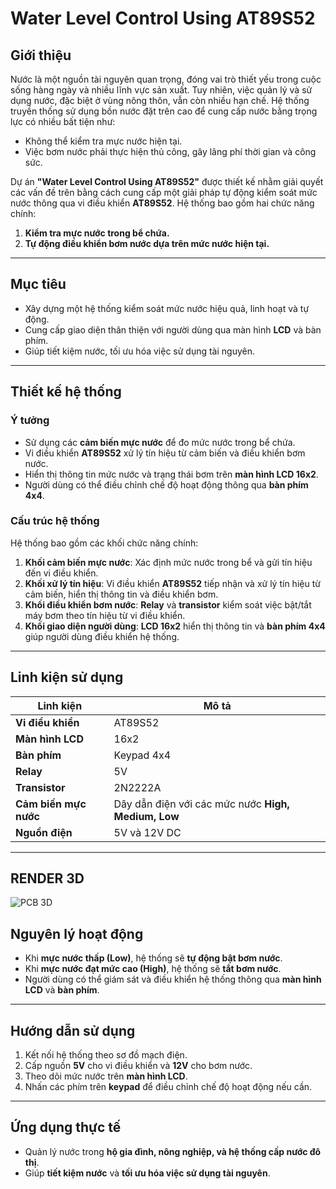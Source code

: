 # Water Level Control Using AT89S52

## Giới thiệu

Nước là một nguồn tài nguyên quan trọng, đóng vai trò thiết yếu trong cuộc sống hàng ngày và nhiều lĩnh vực sản xuất. Tuy nhiên, việc quản lý và sử dụng nước, đặc biệt ở vùng nông thôn, vẫn còn nhiều hạn chế. Hệ thống truyền thống sử dụng bồn nước đặt trên cao để cung cấp nước bằng trọng lực có nhiều bất tiện như:

- Không thể kiểm tra mực nước hiện tại.
- Việc bơm nước phải thực hiện thủ công, gây lãng phí thời gian và công sức.

Dự án **"Water Level Control Using AT89S52"** được thiết kế nhằm giải quyết các vấn đề trên bằng cách cung cấp một giải pháp tự động kiểm soát mức nước thông qua vi điều khiển **AT89S52**. Hệ thống bao gồm hai chức năng chính:

1. **Kiểm tra mực nước trong bể chứa.**  
2. **Tự động điều khiển bơm nước dựa trên mức nước hiện tại.**

---

## Mục tiêu

- Xây dựng một hệ thống kiểm soát mức nước hiệu quả, linh hoạt và tự động.
- Cung cấp giao diện thân thiện với người dùng qua màn hình **LCD** và bàn phím.
- Giúp tiết kiệm nước, tối ưu hóa việc sử dụng tài nguyên.

---

## Thiết kế hệ thống

### Ý tưởng

- Sử dụng các **cảm biến mực nước** để đo mức nước trong bể chứa.
- Vi điều khiển **AT89S52** xử lý tín hiệu từ cảm biến và điều khiển bơm nước.
- Hiển thị thông tin mức nước và trạng thái bơm trên **màn hình LCD 16x2**.
- Người dùng có thể điều chỉnh chế độ hoạt động thông qua **bàn phím 4x4**.

### Cấu trúc hệ thống

Hệ thống bao gồm các khối chức năng chính:

1. **Khối cảm biến mực nước**: Xác định mức nước trong bể và gửi tín hiệu đến vi điều khiển.  
2. **Khối xử lý tín hiệu**: Vi điều khiển **AT89S52** tiếp nhận và xử lý tín hiệu từ cảm biến, hiển thị thông tin và điều khiển bơm.  
3. **Khối điều khiển bơm nước**: **Relay** và **transistor** kiểm soát việc bật/tắt máy bơm theo tín hiệu từ vi điều khiển.  
4. **Khối giao diện người dùng**: **LCD 16x2** hiển thị thông tin và **bàn phím 4x4** giúp người dùng điều khiển hệ thống.  

---

## Linh kiện sử dụng

| Linh kiện          | Mô tả                        |
|--------------------|----------------------------|
| **Vi điều khiển**  | AT89S52                     |
| **Màn hình LCD**   | 16x2                         |
| **Bàn phím**       | Keypad 4x4                   |
| **Relay**         | 5V                           |
| **Transistor**     | 2N2222A                      |
| **Cảm biến mực nước** | Dây dẫn điện với các mức nước **High, Medium, Low** |
| **Nguồn điện**     | 5V và 12V DC                 |

---

## RENDER 3D
![PCB 3D](Render3d/Render3d.png)


## Nguyên lý hoạt động

- Khi **mực nước thấp (Low)**, hệ thống sẽ **tự động bật bơm nước**.
- Khi **mực nước đạt mức cao (High)**, hệ thống sẽ **tắt bơm nước**.
- Người dùng có thể giám sát và điều khiển hệ thống thông qua **màn hình LCD** và **bàn phím**.

---

## Hướng dẫn sử dụng

1. Kết nối hệ thống theo sơ đồ mạch điện.
2. Cấp nguồn **5V** cho vi điều khiển và **12V** cho bơm nước.
3. Theo dõi mức nước trên **màn hình LCD**.
4. Nhấn các phím trên **keypad** để điều chỉnh chế độ hoạt động nếu cần.

---

## Ứng dụng thực tế

- Quản lý nước trong **hộ gia đình, nông nghiệp, và hệ thống cấp nước đô thị**.
- Giúp **tiết kiệm nước** và **tối ưu hóa việc sử dụng tài nguyên**.
